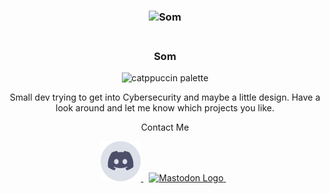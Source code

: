 <h3 align="center">
	<img src="https://avatars.githubusercontent.com/u/20444045?s=400&u=e85c4bc03615cb8b0fb7ac83d1aadb6470e269a2&v=4" width="100" alt="Som"/><br/><br/>


<h3 align="center">Som</h3>

</h3>

<p align="center">
  <img src="https://raw.githubusercontent.com/catppuccin/catppuccin/main/assets/palette/macchiato.png" alt="catppuccin palette" width="400" />
</p>


<p align="center">
Small dev trying to get into Cybersecurity and maybe a little design. Have a look around and let me know which projects you like.
</p>

<p align="center">
  Contact Me
</p>

<p align="center">
  <a href="https://discord.com/users/391636126265245697">
    <picture>
      <source srcset="https://raw.githubusercontent.com/catppuccin/catppuccin/main/assets/social/macchiato_discord.svg" width="64" height="64" alt="Discord Logo" media="(prefers-color-scheme: dark)"/>
      <source srcset="https://raw.githubusercontent.com/catppuccin/catppuccin/main/assets/social/latte_discord.svg" width="64" height="64" alt="Discord Logo" media="(prefers-color-scheme: light), (prefers-color-scheme: no-preference)"/>
      <img src="https://raw.githubusercontent.com/catppuccin/catppuccin/main/assets/social/latte_discord.svg" width="64" height="64" alt="Discord Logo"/>
    </picture>
  </a>
  <img src="https://raw.githubusercontent.com/catppuccin/catppuccin/main/assets/misc/transparent.png" height="1" width="5"/>
  
  <a href="https://cyberplace.social/@som">
    <picture>
      <source srcset="https://raw.githubusercontent.com/catppuccin/catppuccin/main/assets/social/macchiato_mastodon.svg" width="64" height="64" alt="Mastodon Logo" media="(prefers-color-scheme: dark)"/>
      <source srcset="https://raw.githubusercontent.com/catppuccin/catppuccin/main/assets/social/latte_mastodon.svg" width="64" height="64" alt="Mastodon Logo" media="(prefers-color-scheme: light), (prefers-color-scheme: no-preference)"/>
      <img src="https://raw.githubusercontent.com/catppuccin/catppuccin/main/assets/social/latte_mastodon.svg" width="64" height="64" alt="Mastodon Logo"/>
    </picture>
  </a>
  <img src="https://raw.githubusercontent.com/catppuccin/catppuccin/main/assets/misc/transparent.png" height="1" width="5"/>
</p>
